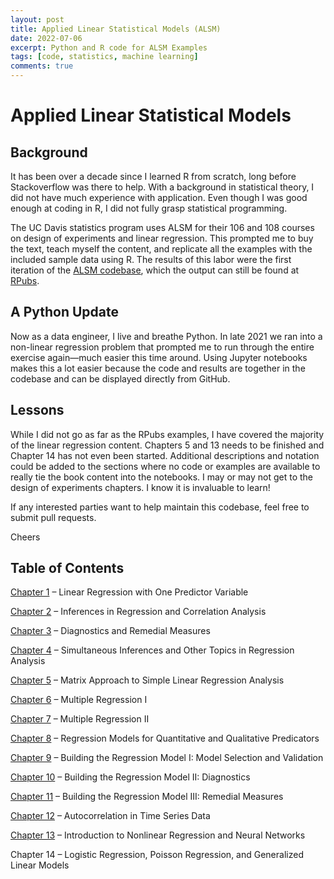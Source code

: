 ```yaml
---
layout: post
title: Applied Linear Statistical Models (ALSM)
date: 2022-07-06
excerpt: Python and R code for ALSM Examples
tags: [code, statistics, machine learning]
comments: true
---
```


# Applied Linear Statistical Models

## Background
It has been over a decade since I learned R from scratch, long before Stackoverflow was there to help. With a background in statistical theory, I did not have much experience with application. Even though I was good enough at coding in R, I did not fully grasp statistical programming. 

The UC Davis statistics program uses ALSM for their 106 and 108 courses on design of experiments and linear regression. This prompted me to buy the text, teach myself the content, and replicate all the examples with the included sample data using R. The results of this labor were the first iteration of the [ALSM codebase](https://github.com/bryangoodrich/ALSM), which the output can still be found at [RPubs](https://rpubs.com/bryangoodrich).

## A Python Update
Now as a data engineer, I live and breathe Python. In late 2021 we ran into a non-linear regression problem that prompted me to run through the entire exercise again&mdash;much easier this time around. Using Jupyter notebooks makes this a lot easier because the code and results are together in the codebase and can be displayed directly from GitHub. 

## Lessons
While I did not go as far as the RPubs examples, I have covered the majority of the linear regression content. Chapters 5 and 13 needs to be finished and Chapter 14 has not even been started. Additional descriptions and notation could be added to the sections where no code or examples are available to really tie the book content into the notebooks. I may or may not get to the design of experiments chapters. I know it is invaluable to learn!

If any interested parties want to help maintain this codebase, feel free to submit pull requests.

Cheers

## Table of Contents

[Chapter 1](https://github.com/bryangoodrich/ALSM/blob/main/notebooks/chapter01.ipynb) &ndash; Linear Regression with One Predictor Variable

[Chapter 2](https://github.com/bryangoodrich/ALSM/blob/main/notebooks/chapter02.ipynb) &ndash; Inferences in Regression and Correlation Analysis

[Chapter 3](https://github.com/bryangoodrich/ALSM/blob/main/notebooks/chapter03.ipynb) &ndash; Diagnostics and Remedial Measures

[Chapter 4](https://github.com/bryangoodrich/ALSM/blob/main/notebooks/chapter04.ipynb) &ndash; Simultaneous Inferences and Other Topics in Regression Analysis

[Chapter 5](https://github.com/bryangoodrich/ALSM/blob/main/notebooks/chapter05.ipynb) &ndash; Matrix Approach to Simple Linear Regression Analysis

[Chapter 6](https://github.com/bryangoodrich/ALSM/blob/main/notebooks/chapter06.ipynb) &ndash; Multiple Regression I

[Chapter 7](https://github.com/bryangoodrich/ALSM/blob/main/notebooks/chapter07.ipynb) &ndash; Multiple Regression II

[Chapter 8](https://github.com/bryangoodrich/ALSM/blob/main/notebooks/chapter08.ipynb) &ndash; Regression Models for Quantitative and Qualitative Predicators

[Chapter 9](https://github.com/bryangoodrich/ALSM/blob/main/notebooks/chapter00.ipynb) &ndash; Building the Regression Model I: Model Selection and Validation

[Chapter 10](https://github.com/bryangoodrich/ALSM/blob/main/notebooks/chapter10.ipynb) &ndash; Building the Regression Model II: Diagnostics

[Chapter 11](https://github.com/bryangoodrich/ALSM/blob/main/notebooks/chapter11.ipynb) &ndash; Building the Regression Model III: Remedial Measures

[Chapter 12](https://github.com/bryangoodrich/ALSM/blob/main/notebooks/chapter12.ipynb) &ndash; Autocorrelation in Time Series Data

[Chapter 13](https://github.com/bryangoodrich/ALSM/blob/main/notebooks/chapter13.ipynb) &ndash; Introduction to Nonlinear Regression and Neural Networks

Chapter 14 &ndash; Logistic Regression, Poisson Regression, and Generalized Linear Models

